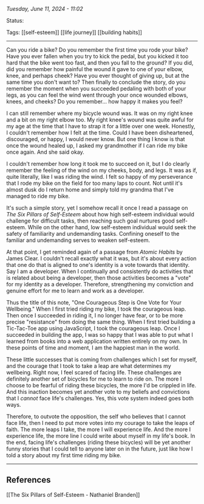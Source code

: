 
*Tuesday, June 11, 2024 - 11:02*

Status:

Tags: [[self-esteem]] [[life journey]] [[building habits]]

---

Can you ride a bike? Do you remember the first time you rode your bike? Have you ever fallen when you try to kick the pedal, but you kicked it too hard that the bike went too fast, and then you fall to the ground? If you did, did you remember how painful the wound it gave to one of your elbow, knee, and perhaps cheek? Have you ever thought of giving up, but at the same time you don't want to? Then finally to conclude the story, do you remember the moment when you succeeded pedaling with both of your legs, as you can feel the wind went through your once wounded elbows, knees, and cheeks? Do you remember... how happy it makes you feel?

I can still remember where my bicycle wound was. It was on my right knee and a bit on my right elbow too. My right knee's wound was quite awful for my age at the time that I have to strap it for a little over one week. Honestly, I couldn't remember how I felt at the time. Could I have been disheartened, discouraged, or happy, I would never know. But one thing I know is that once the wound healed up, I asked my grandmother if I can ride my bike once again. And she said okay.

I couldn't remember how long it took me to succeed on it, but I do clearly remember the feeling of the wind on my cheeks, body, and legs. It was as if, quite literally, like I was riding the wind. I felt so happy of my perseverance that I rode my bike on the field for too many laps to count. Not until it's almost dusk do I return home and simply told my grandma that I've managed to ride my bike.

It's such a simple story, yet I somehow recall it once I read a passage on *The Six Pillars of Self-Esteem* about how high self-esteem individual would challenge for difficult tasks, then reaching such goal nurtures good self-esteem. While on the other hand, low self-esteem individual would seek the safety of familiarity and undemanding tasks. Confining oneself to the familiar and undemanding serves to weaken self-esteem.

At that point, I get reminded again of a passage from *Atomic Habits* by James Clear. I couldn't recall exactly what it was, but it's about every action that one do that is aligned to one's identity is a vote towards that identity. Say I am a developer. When I continually and consistently do activities that is related about being a developer, then those activities becomes a "vote" for my identity as a developer. Therefore, strengthening my conviction and genuine effort for me to learn and work as a developer.

Thus the title of this note, "One Courageous Step is One Vote for Your Wellbeing." When I first tried riding my bike, I took the courageous leap. Then once I succeeded in riding it, I no longer have fear, or to be more precise "resistance" from doing the same thing. When I first tried building a Tic-Tac-Toe app using JavaScript, I took the courageous leap. Once I succeeded in building the app, I was so happy that I was able to put what I learned from books into a web application written entirely on my own. In these points of time and moment, I am the happiest man in the world.

These little successes that is coming from challenges which I set for myself, and the courage that I took to take a leap are what determines my wellbeing. Right now, I feel scared of facing life. These challenges are definitely another set of bicycles for me to learn to ride on. The more I choose to be fearful of riding these bicycles, the more I'd be crippled in life. And this inaction becomes yet another vote to my beliefs and convictions that I *cannot* face life's challenges. Yes, this vote system indeed goes both ways.

Therefore, to outvote the opposition, the self who believes that I cannot face life, then I need to put more votes into my courage to take the leaps of faith. The more leaps I take, the more I will experience life. And the more I experience life, the more line I could write about myself in my life's book. In the end, facing life's challenges (riding these bicycles) will be yet another funny stories that I could tell to anyone later on in the future, just like how I told a story about my first time riding my bike. 

---
## References

[[The Six Pillars of Self-Esteem - Nathaniel Branden]]